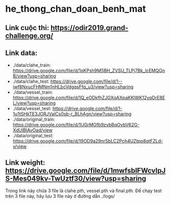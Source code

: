 # he_thong_chan_doan_benh_mat
## Link cuộc thi: https://odir2019.grand-challenge.org/
## Link data:
+ ./data/clahe_train: https://drive.google.com/file/d/1qKPsh9M5BH_ZVSU_TLPj7Bk_lcEMQGnB/view?usp=sharing
+ ./data/clahe_test: https://drive.google.com/file/d/1--iwf8NxucFHMNm1nHLbcVdgqsFfq_u3/view?usp=sharing
+ ./data/vessel_train: https://drive.google.com/file/d/1Q_eODkfhZJGXqAXpaKKlWK12yqDrE8EL/view?usp=sharing
+ ./data/vessel_test: https://drive.google.com/file/d/1-1u1tSHkTE3JORJValCs0sb-r_BLhAgn/view?usp=sharing
+ ./data/original_train: https://drive.google.com/file/d/1UGrMGfb9zvbBqOvbV62G-XdUlBIAvOad/view
+ ./data/original_test: https://drive.google.com/file/d/19OD9a29nrSbLC2Pch4UZtpp8qtFZLd-y/view
## Link weight: https://drive.google.com/file/d/1mwfsbIFWcvIpJS-Mes049kv-TwUztf30/view?usp=sharing
Trong link này chứa 3 file là clahe.pth, vessel.pth và final.pth. Để chạy test trên 3 file này, hãy lưu 3 file này ở đường dẫn ./logs/

